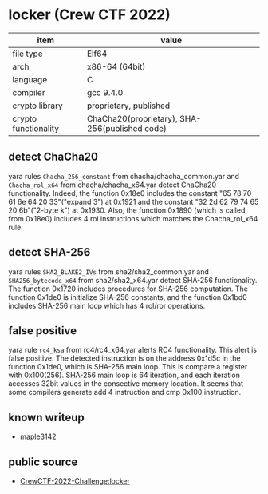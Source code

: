 # locker (Crew CTF 2022)

| item                 | value |
| -------------------- | ----- |
| file type            | Elf64|
| arch                 | x86-64 (64bit)|
| language             | C |
| compiler             | gcc 9.4.0 |
| crypto library       | proprietary, published |
| crypto functionality | ChaCha20(proprietary), SHA-256(published code)|

## detect ChaCha20
yara rules `Chacha_256_constant` from chacha/chacha_common.yar and `Chacha_rol_x64` from chacha/chacha_x64.yar detect ChaCha20 functionality.
Indeed, the function 0x18e0 includes the constant "65 78 70 61 6e 64 20 33"("expand 3") at 0x1921 and the constant "32 2d 62 79 74 65 20 6b"("2-byte k") at 0x1930.
Also, the function 0x1890 (which is called from 0x18e0) includes 4 rol instructions which matches the Chacha_rol_x64 rule.

## detect SHA-256
yara rules `SHA2_BLAKE2_IVs` from sha2/sha2_common.yar and `SHA256_bytecode_x64` from sha2/sha2_x64.yar detect SHA-256 functionality.
The function 0x1720 includes procedures for SHA-256 computation.
The function 0x1de0 is initialize SHA-256 constants, and the function 0x1bd0 includes SHA-256 main loop which has 4 rol/ror operations.

## false positive
yara rule `rc4_ksa` from rc4/rc4_x64.yar alerts RC4 functionality.
This alert is false positive.
The detected instruction is on the address 0x1d5c in the function 0x1de0, which is SHA-256 main loop.
This is compare a register with 0x100(256).
SHA-256 main loop is 64 iteration, and each iteration accesses 32bit values in the consective memory location.
It seems that some compilers generate add 4 instruction and cmp 0x100 instruction.

## known writeup
- [maple3142](https://blog.maple3142.net/2022/04/18/crewctf-2022-writeups/#locker)

## public source
- [CrewCTF-2022-Challenge:locker](https://github.com/Thehackerscrew/CrewCTF-2022-Challenges/tree/main/rev/locker)

